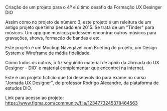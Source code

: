Criação de um projeto para o 4º e último desafio da Formação UX Desinger DIO

Assim como no projeto de número 3, este projeto é um releitura de um antigo projeto que tinha pensado em 2015. Se trata de um "Tinder" para músicos. Um app que músicos pudessem encontrar outros músicos para gravações, shows, formação de bandas e etc.

Este projeto é um Mockup Navegável com Briefing do projeto, um Design System e Wireframe de média fidelidade.

Como todos os outros, o fiz seguindo material de apoio da 'Jornada do UX Designer - DIO' e material complementar que encontrei na internet.

Este é um projeto fictício que foi desenvolvido para exame no curso "Jornada UX Designer", do professor Rodrigo Alexandre, da plataforma de estudos DIO.

Link para acesso ao projeto: https://www.figma.com/community/file/1234773245378464563
